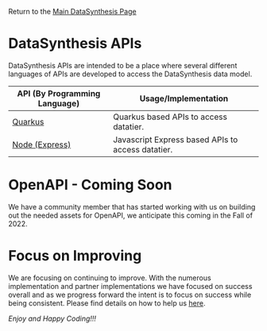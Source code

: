 Return to the <a href="https://github.com/Project-Herophilus/DataSynthesis" target="_blank">Main DataSynthesis Page</a>

# DataSynthesis APIs
DataSynthesis APIs are intended to be a place where several different languages of APIs are developed
to access the DataSynthesis data model. 

| API (By Programming Language)                                                                              |Usage/Implementation |
|------------------------------------------------------------------------------------------------------------|----------|
| [Quarkus](https://github.com/Project-Herophilus/DataSynthesis/tree/main/DataTier-APIs/Quarkus-APIs)        |Quarkus based APIs to access datatier.|
| [Node (Express)](https://github.com/Project-Herophilus/DataSynthesis/tree/main/DataTier-APIs/Express-APIs) |Javascript Express based APIs to access datatier.|


# OpenAPI - Coming Soon
We have a community member that has started working with us on building out the needed assets for OpenAPI, we anticipate
this coming in the Fall of 2022.

# Focus on Improving
We are focusing on continuing to improve. With the numerous implementation and partner implementations we
have focused on success overall and as we progress forward the intent is to focus on success while being consistent.
Please find details on how to help us [here](https://github.com/Project-Herophilus/Project-Herophilus-Assets/blob/main/OngoingEnhancements.md).


*Enjoy and Happy Coding!!!*
